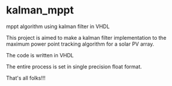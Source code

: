 kalman_mppt
===========

mppt algorithm using kalman filter in VHDL

This project is aimed to make a kalman filter implementation to the maximum power point tracking algorithm for a solar PV array.

The code is written in VHDL

The entire process is set in single precision float format.

That's all folks!!!
